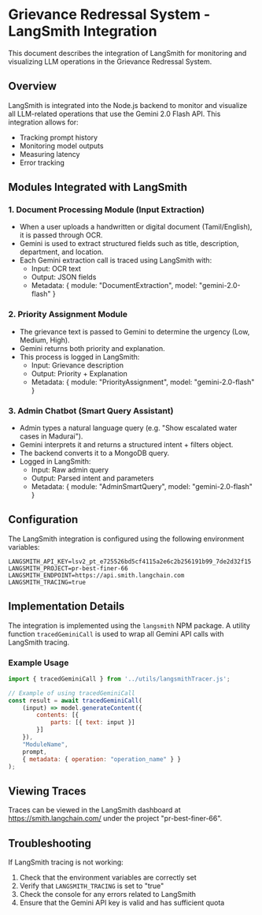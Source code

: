 # Grievance Redressal System - LangSmith Integration

This document describes the integration of LangSmith for monitoring and visualizing LLM operations in the Grievance Redressal System.

## Overview

LangSmith is integrated into the Node.js backend to monitor and visualize all LLM-related operations that use the Gemini 2.0 Flash API. This integration allows for:

- Tracking prompt history
- Monitoring model outputs
- Measuring latency
- Error tracking

## Modules Integrated with LangSmith

### 1. Document Processing Module (Input Extraction)
- When a user uploads a handwritten or digital document (Tamil/English), it is passed through OCR.
- Gemini is used to extract structured fields such as title, description, department, and location.
- Each Gemini extraction call is traced using LangSmith with:
  - Input: OCR text
  - Output: JSON fields
  - Metadata: { module: "DocumentExtraction", model: "gemini-2.0-flash" }

### 2. Priority Assignment Module
- The grievance text is passed to Gemini to determine the urgency (Low, Medium, High).
- Gemini returns both priority and explanation.
- This process is logged in LangSmith:
  - Input: Grievance description
  - Output: Priority + Explanation
  - Metadata: { module: "PriorityAssignment", model: "gemini-2.0-flash" }

### 3. Admin Chatbot (Smart Query Assistant)
- Admin types a natural language query (e.g. "Show escalated water cases in Madurai").
- Gemini interprets it and returns a structured intent + filters object.
- The backend converts it to a MongoDB query.
- Logged in LangSmith:
  - Input: Raw admin query
  - Output: Parsed intent and parameters
  - Metadata: { module: "AdminSmartQuery", model: "gemini-2.0-flash" }

## Configuration

The LangSmith integration is configured using the following environment variables:

```
LANGSMITH_API_KEY=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
LANGSMITH_PROJECT=pr-best-finer-66
LANGSMITH_ENDPOINT=https://api.smith.langchain.com
LANGSMITH_TRACING=true
```

## Implementation Details

The integration is implemented using the `langsmith` NPM package. A utility function `tracedGeminiCall` is used to wrap all Gemini API calls with LangSmith tracing.

### Example Usage

```javascript
import { tracedGeminiCall } from '../utils/langsmithTracer.js';

// Example of using tracedGeminiCall
const result = await tracedGeminiCall(
    (input) => model.generateContent({
        contents: [{
            parts: [{ text: input }]
        }]
    }),
    "ModuleName",
    prompt,
    { metadata: { operation: "operation_name" } }
);
```

## Viewing Traces

Traces can be viewed in the LangSmith dashboard at https://smith.langchain.com/ under the project "pr-best-finer-66".

## Troubleshooting

If LangSmith tracing is not working:

1. Check that the environment variables are correctly set
2. Verify that `LANGSMITH_TRACING` is set to "true"
3. Check the console for any errors related to LangSmith
4. Ensure that the Gemini API key is valid and has sufficient quota 